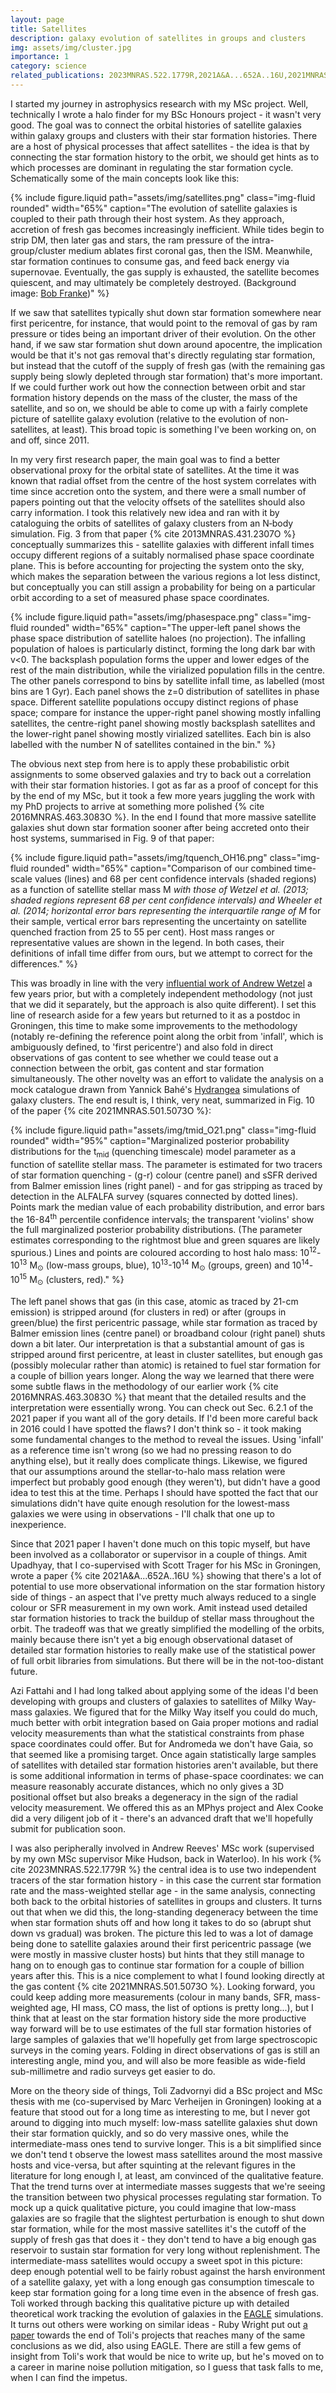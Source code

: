 ```yaml
---
layout: page
title: Satellites
description: galaxy evolution of satellites in groups and clusters
img: assets/img/cluster.jpg
importance: 1
category: science
related_publications: 2023MNRAS.522.1779R,2021A&A...652A..16U,2021MNRAS.501.5073O,2019ApJ...873...52O,2016MNRAS.463.3083O,2013MNRAS.431.2307O
---
```


I started my journey in astrophysics research with my MSc project. Well, technically I wrote a halo finder for my BSc Honours project - it wasn't very good. The goal was to connect the orbital histories of satellite galaxies within galaxy groups and clusters with their star formation histories. There are a host of physical processes that affect satellites - the idea is that by connecting the star formation history to the orbit, we should get hints as to which processes are dominant in regulating the star formation cycle. Schematically some of the main concepts look like this:

{% include figure.liquid path="assets/img/satellites.png" class="img-fluid rounded" width="65%" caption="The evolution of satellite galaxies is coupled to their path through their host system. As they approach, accretion of fresh gas becomes increasingly inefficient. While tides begin to strip DM, then later gas and stars, the ram pressure of the intra-group/cluster medium ablates first coronal gas, then the ISM. Meanwhile, star formation continues to consume gas, and feed back energy via supernovae. Eventually, the gas supply is exhausted, the satellite becomes quiescent, and may ultimately be completely destroyed. (Background image: <a href='http://bf-astro.com/'>Bob Franke</a>)" %}

If we saw that satellites typically shut down star formation somewhere near first pericentre, for instance, that would point to the removal of gas by ram pressure or tides being an important driver of their evolution. On the other hand, if we saw star formation shut down around apocentre, the implication would be that it's not gas removal that's directly regulating star formation, but instead that the cutoff of the supply of fresh gas (with the remaining gas supply being slowly depleted through star formation) that's more important. If we could further work out how the connection between orbit and star formation history depends on the mass of the cluster, the mass of the satellite, and so on, we should be able to come up with a fairly complete picture of satellite galaxy evolution (relative to the evolution of non-satellites, at least). This broad topic is something I've been working on, on and off, since 2011.

In my very first research paper, the main goal was to find a better observational proxy for the orbital state of satellites. At the time it was known that radial offset from the centre of the host system correlates with time since accretion onto the system, and there were a small number of papers pointing out that the velocity offsets of the satellites should also carry information. I took this relatively new idea and ran with it by cataloguing the orbits of satellites of galaxy clusters from an N&#8209;body simulation. Fig.&nbsp;3 from that paper {% cite 2013MNRAS.431.2307O %} conceptually summarizes this - satellite galaxies with different infall times occupy different regions of a suitably normalised phase space coordinate plane. This is before accounting for projecting the system onto the sky, which makes the separation between the various regions a lot less distinct, but conceptually you can still assign a probability for being on a particular orbit according to a set of measured phase space coordinates.

{% include figure.liquid path="assets/img/phasespace.png" class="img-fluid rounded" width="65%" caption="The upper-left panel shows the phase space distribution of satellite haloes (no projection). The infalling population of haloes is particularly distinct, forming the long dark bar with v<0. The backsplash population forms the upper and lower edges of the rest of the main distribution, while the virialized population fills in the centre. The other panels correspond to bins by satellite infall time, as labelled (most bins are 1 Gyr). Each panel shows the z=0 distribution of satellites in phase space. Different satellite populations occupy distinct regions of phase space; compare for instance the upper-right panel showing mostly infalling satellites, the centre-right panel showing mostly backsplash satellites and the lower-right panel showing mostly virialized satellites. Each bin is also labelled with the number N of satellites contained in the bin." %}

The obvious next step from here is to apply these probabilistic orbit assignments to some observed galaxies and try to back out a correlation with their star formation histories. I got as far as a proof of concept for this by the end of my MSc, but it took a few more years juggling the work with my PhD projects to arrive at something more polished {% cite 2016MNRAS.463.3083O %}. In the end I found that more massive satellite galaxies shut down star formation sooner after being accreted onto their host systems, summarised in Fig.&nbsp;9 of that paper:

{% include figure.liquid path="assets/img/tquench_OH16.png" class="img-fluid rounded" width="65%" caption="Comparison of our combined time-scale values (lines) and 68 per cent confidence intervals (shaded regions) as a function of satellite stellar mass M<sub>*</sub> with those of Wetzel et al. (2013; shaded regions represent 68 per cent confidence intervals) and Wheeler et al. (2014; horizontal error bars representing the interquartile range of M<sub>*</sub> for their sample, vertical error bars representing the uncertainty on satellite quenched fraction from 25 to 55 per cent). Host mass ranges or representative values are shown in the legend. In both cases, their definitions of infall time differ from ours, but we attempt to correct for the differences." %}

This was broadly in line with the very [influential work of Andrew Wetzel](https://doi.org/10.1093/mnras/stt469) a few years prior, but with a completely independent methodology (not just that we did it separately, but the approach is also quite different). I set this line of research aside for a few years but returned to it as a postdoc in Groningen, this time to make some improvements to the methodology (notably re-defining the reference point along the orbit from 'infall', which is ambiguously defined, to 'first pericentre') and also fold in direct observations of gas content to see whether we could tease out a connection between the orbit, gas content and star formation simultaneously. The other novelty was an effort to validate the analysis on a mock catalogue drawn from Yannick Bahé's [Hydrangea](https://doi.org/10.1093/mnras/stx1403) simulations of galaxy clusters. The end result is, I think, very neat, summarized in Fig.&nbsp;10 of the paper {% cite 2021MNRAS.501.5073O %}:

{% include figure.liquid path="assets/img/tmid_O21.png" class="img-fluid rounded" width="95%" caption="Marginalized posterior probability distributions for the t<sub>mid</sub> (quenching timescale) model parameter as a function of satellite stellar mass. The parameter is estimated for two tracers of star formation quenching - (g-r) colour (centre panel) and sSFR derived from Balmer emission lines (right panel) - and for gas stripping as traced by detection in the ALFALFA survey (squares connected by dotted lines). Points mark the median value of each probability distribution, and error bars the 16-84<sup>th</sup> percentile confidence intervals; the transparent 'violins' show the full marginalized posterior probability distributions. (The parameter estimates corresponding to the rightmost blue and green squares are likely spurious.) Lines and points are coloured according to host halo mass: 10<sup>12</sup>-10<sup>13</sup> M<sub>⊙</sub> (low-mass groups, blue), 10<sup>13</sup>-10<sup>14</sup> M<sub>⊙</sub> (groups, green) and 10<sup>14</sup>-10<sup>15</sup> M<sub>⊙</sub> (clusters, red)." %}

The left panel shows that gas (in this case, atomic as traced by 21-cm emission) is stripped around (for clusters in red) or after (groups in green/blue) the first pericentric passage, while star formation as traced by Balmer emission lines (centre panel) or broadband colour (right panel) shuts down a bit later. Our interpretation is that a substantial amount of gas is stripped around first pericentre, at least in cluster satellites, but enough gas (possibly molecular rather than atomic) is retained to fuel star formation for a couple of billion years longer. Along the way we learned that there were some subtle flaws in the methodology of our earlier work {% cite 2016MNRAS.463.3083O %} that meant that the detailed results and the interpretation were essentially wrong. You can check out Sec.&nbsp;6.2.1 of the 2021 paper if you want all of the gory details. If I'd been more careful back in 2016 could I have spotted the flaws? I don't think so - it took making some fundamental changes to the method to reveal the issues. Using 'infall' as a reference time isn't wrong (so we had no pressing reason to do anything else), but it really does complicate things. Likewise, we figured that our assumptions around the stellar-to-halo mass relation were imperfect but probably good enough (they weren't), but didn't have a good idea to test this at the time. Perhaps I should have spotted the fact that our simulations didn't have quite enough resolution for the lowest-mass galaxies we were using in observations - I'll chalk that one up to inexperience.

Since that 2021 paper I haven't done much on this topic myself, but have been involved as a collaborator or supervisor in a couple of things. Amit Upadhyay, that I co-supervised with Scott Trager for his MSc in Groningen, wrote a paper {% cite 2021A&A...652A..16U %} showing that there's a lot of potential to use more observational information on the star formation history side of things - an aspect that I've pretty much always reduced to a single colour or SFR measurement in my own work. Amit instead used detailed star formation histories to track the buildup of stellar mass throughout the orbit. The tradeoff was that we greatly simplified the modelling of the orbits, mainly because there isn't yet a big enough observational dataset of detailed star formation histories to really make use of the statistical power of full orbit libraries from simulations. But there will be in the not-too-distant future.

Azi Fattahi and I had long talked about applying some of the ideas I'd been developing with groups and clusters of galaxies to satellites of Milky Way-mass galaxies. We figured that for the Milky Way itself you could do much, much better with orbit integration based on Gaia proper motions and radial velocity measurements than what the statistical constraints from phase space coordinates could offer. But for Andromeda we don't have Gaia, so that seemed like a promising target. Once again statistically large samples of satellites with detailed star formation histories aren't available, but there is some additional information in terms of phase-space coordinates: we can measure reasonably accurate distances, which no only gives a 3D positional offset but also breaks a degeneracy in the sign of the radial velocity measurement. We offered this as an MPhys project and Alex Cooke did a very diligent job of it - there's an advanced draft that we'll hopefully submit for publication soon.

I was also peripherally involved in Andrew Reeves' MSc work (supervised by my own MSc supervisor Mike Hudson, back in Waterloo). In his work {% cite 2023MNRAS.522.1779R %} the central idea is to use two independent tracers of the star formation history - in this case the current star formation rate and the mass-weighted stellar age - in the same analysis, connecting both back to the orbital histories of satellites in groups and clusters. It turns out that when we did this, the long-standing degeneracy between the time when star formation shuts off and how long it takes to do so (abrupt shut down vs gradual) was broken. The picture this led to was a lot of damage being done to satellite galaxies around their first pericentric passage (we were mostly in massive cluster hosts) but hints that they still manage to hang on to enough gas to continue star formation for a couple of billion years after this. This is a nice complement to what I found looking directly at the gas content {% cite 2021MNRAS.501.5073O %}. Looking forward, you could keep adding more measurements (colour in many bands, SFR, mass-weighted age, HI mass, CO mass, the list of options is pretty long...), but I think that at least on the star formation history side the more productive way forward will be to use estimates of the full star formation histories of large samples of galaxies that we'll hopefully get from large spectroscopic surveys in the coming years. Folding in direct observations of gas is still an interesting angle, mind you, and will also be more feasible as wide-field sub-millimetre and radio surveys get easier to do.

More on the theory side of things, Toli Zadvornyi did a BSc project and MSc thesis with me (co-supervised by Marc Verheijen in Groningen) looking at a feature that stood out for a long time as interesting to me, but I never got around to digging into much myself: low-mass satellite galaxies shut down their star formation quickly, and so do very massive ones, while the intermediate-mass ones tend to survive longer. This is a bit simplified since we don't tend t observe the lowest mass satellites around the most massive hosts and vice-versa, but after squinting at the relevant figures in the literature for long enough I, at least, am convinced of the qualitative feature. That the trend turns over at intermediate masses suggests that we're seeing the transition between two physical processes regulating star formation. To mock up a quick qualitative picture, you could imagine that low-mass galaxies are so fragile that the slightest perturbation is enough to shut down star formation, while for the most massive satellites it's the cutoff of the supply of fresh gas that does it - they don't tend to have a big enough gas reservoir to sustain star formation for very long without replenishment. The intermediate-mass satellites would occupy a sweet spot in this picture: deep enough potential well to be fairly robust against the harsh environment of a satellite galaxy, yet with a long enough gas consumption timescale to keep star formation going for a long time even in the absence of fresh gas. Toli worked through backing this qualitative picture up with detailed theoretical work tracking the evolution of galaxies in the [EAGLE](https://doi.org/10.1093/mnras/stu2058) simulations. It turns out others were working on similar ideas - Ruby Wright put out [a paper](https://doi.org/10.1093/mnras/stac2042) towards the end of Toli's projects that reaches many of the same conclusions as we did, also using EAGLE. There are still a few gems of insight from Toli's work that would be nice to write up, but he's moved on to a career in marine noise pollution mitigation, so I guess that task falls to me, when I can find the impetus.
